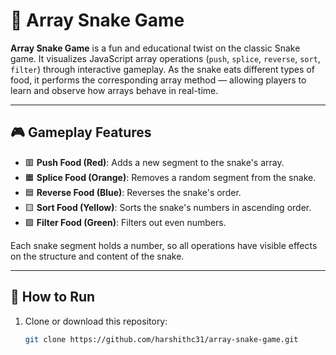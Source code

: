 # 🐍 Array Snake Game

**Array Snake Game** is a fun and educational twist on the classic Snake game. It visualizes JavaScript array operations (`push`, `splice`, `reverse`, `sort`, `filter`) through interactive gameplay. As the snake eats different types of food, it performs the corresponding array method — allowing players to learn and observe how arrays behave in real-time.

---

## 🎮 Gameplay Features

- 🟥 **Push Food (Red)**: Adds a new segment to the snake's array.
- 🟧 **Splice Food (Orange)**: Removes a random segment from the snake.
- 🟦 **Reverse Food (Blue)**: Reverses the snake's order.
- 🟨 **Sort Food (Yellow)**: Sorts the snake's numbers in ascending order.
- 🟩 **Filter Food (Green)**: Filters out even numbers.

Each snake segment holds a number, so all operations have visible effects on the structure and content of the snake.

---

## 🚀 How to Run

1. Clone or download this repository:
   ```bash
   git clone https://github.com/harshithc31/array-snake-game.git
